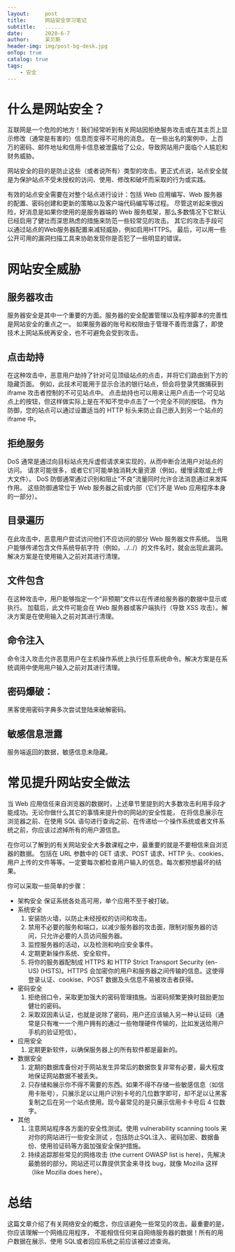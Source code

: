 ```yaml
---
layout:     post
title:      网站安全学习笔记
subtitle:   ......
date:       2020-6-7
author:     呆贝斯
header-img: img/post-bg-desk.jpg
onTop: true
catalog: true
tags:
    - 安全
---
```

# 什么是网站安全？
互联网是一个危险的地方！我们经常听到有关网站因拒绝服务攻击或在其主页上显示修改（通常是有害的）信息而变得不可用的消息。
在一些出名的案例中，上百万的密码、邮件地址和信用卡信息被泄露给了公众，导致网站用户面临个人尴尬和财务威胁。

网站安全的目的是防止这些（或者说所有）类型的攻击。更正式点说，站点安全就是为保护站点不受未授权的访问、使用、修改和破坏而采取的行为或实践。

有效的站点安全需要在对整个站点进行设计：包括 Web 应用编写、Web 服务器的配置、密码创建和更新的策略以及客户端代码编写等过程。
尽管这听起来很凶险，好消息是如果你使用的是服务器端的 Web 服务框架，那么多数情况下它默认已经启用了健壮而深思熟虑的措施来防范一些较常见的攻击。
其它的攻击手段可以通过站点的Web服务器配置来减轻威胁，例如启用HTTPS。
最后，可以用一些公开可用的漏洞扫描工具来协助发现你是否犯了一些明显的错误。

# 网站安全威胁

## 服务器攻击
服务器安全是其中一个重要的方面。服务器的安全配置管理以及程序脚本的完善性是网站安全的重点之一。
如果服务器的账号和权限由于管理不善而泄露了，即使技术上网站系统再安全，也不可避免会受到攻击。

## 点击劫持
在这种攻击中，恶意用户劫持了针对可见顶级站点的点击，并将它们路由到下方的隐藏页面。
例如，此技术可能用于显示合法的银行站点，但会将登录凭据捕获到 iframe 攻击者控制的不可见站点中。
点击劫持也可以用来让用户点击一个可见站点上的按钮，但这样做实际上是在不知不觉中点击了一个完全不同的按钮。
作为防御，您的站点可以通过设置适当的 HTTP 标头来防止自己嵌入到另一个站点的 iframe 中。

## 拒绝服务
DoS 通常是通过向目标站点充斥虚假请求来实现的，从而中断合法用户对站点的访问。
请求可能很多，或者它们可能单独消耗大量资源（例如，缓慢读取或上传大文件）。
DoS 防御通常通过识别和阻止“不良”流量同时允许合法消息通过来发挥作用。
这些防御通常位于 Web 服务器之前或内部（它们不是 Web 应用程序本身的一部分）。

## 目录遍历
在此攻击中，恶意用户尝试访问他们不应访问的部分 Web 服务器文件系统。
当用户能够传递包含文件系统导航字符（例如，../../）的文件名时，就会出现此漏洞。解决方案是在使用输入之前对其进行清理。

## 文件包含 
在这种攻击中，用户能够指定一个“非预期”文件以在传递给服务器的数据中显示或执行。
加载后，此文件可能会在 Web 服务器或客户端执行（导致 XSS 攻击）。解决方案是在使用输入之前对其进行清理。

## 命令注入
命令注入攻击允许恶意用户在主机操作系统上执行任意系统命令。解决方案是在系统调用中使用用户输入之前对其进行清理。

## 密码爆破：
黑客使用密码字典多次尝试登陆来破解密码。

## 敏感信息泄露
服务端返回的数据，敏感信息未隐藏。

# 常见提升网站安全做法
当 Web 应用信任来自浏览器的数据时，上述章节里提到的大多数攻击利用手段才能成功。无论你做什么其它的事情来提升你的网站的安全性能，
在将信息展示在浏览器之前、在使用 SQL 语句进行查询之前、在传递给一个操作系统或者文件系统之前，你应该过滤掉所有的用户源信息。

在你可以了解到的有关网站安全大多数课程之中，最重要的就是不要相信来自浏览器的数据。
包括在 URL 参数中的 GET 请求、POST 请求、HTTP 头、cookies、用户上传的文件等等。一定要每次都检查用户输入的信息。每次都预想最坏的结果。

你可以采取一些简单的步骤：
* 架构安全
	保证系统各处高可用，单个应用不至于被打破。
* 系统安全
	1. 安装防火墙，以防止未经授权的访问和攻击。
    2. 禁用不必要的服务和端口，以减少服务器的攻击面，限制对服务器的访问，只允许必要的人员访问服务器。
    3. 监控服务器的活动，以及检测和响应安全事件。
    4. 定期更新操作系统、安全软件。
    5. 将你的服务器配制成 HTTPS 和 HTTP Strict Transport Security (en-US) (HSTS)。HTTPS 会加密你的用户和服务器之间传输的信息。这使得登录认证、cookise、POST 数据及头信息不易被攻击者获得。
* 密码安全
	1. 拒绝弱口令，采取更加强大的密码管理措施。当密码频繁更换时鼓励更加健壮的密码。
    2. 采取双因素认证，也就是说除了密码，用户还应该输入另一种认证码（通常是只有唯一一个用户拥有的通过一些物理硬件传输的，比如发送给用户手机的验证短信）。
* 应用安全
	1. 定期更新软件，以确保服务器上的所有软件都是最新的。
* 数据安全
  	1. 定期的数据库备份对于网站发生异常后的数据恢复非常有必要，最大程度地保证网站数据不被丢失。
    1. 只存储和展示你不得不需要的东西。如果不得不存储一些敏感信息（如信用卡账号），只展示足以让用户识别卡号的几位数字即可，却不足以让黑客复制之后在另一个站点使用。现今最常见的是只展示信用卡卡号后 4 位数字。
* 其他
  	1. 注意网站程序各方面的安全性测试。使用 vulnerability scanning tools 来对你的网站进行一些安全测试 ，包括防止SQL注入、密码加密、数据备份、使用验证码等方面加强安全保护措施。
    1. 持续追踪那些常见的网络攻击 (the current OWASP list is here)，先解决最脆弱的部分。网站还可以靠提供赏金来寻找 bug，就像 Mozilla 这样（like Mozilla does here）。

# 总结
这篇文章介绍了有关网络安全的概念，你应该避免一些常见的攻击。最重要的是，你应该理解一个网络应用程序，
不能相信任何来自网络服务器的数据！所有的用户数据在展示、使用 SQL或者回应系统之前应该被过滤查询。